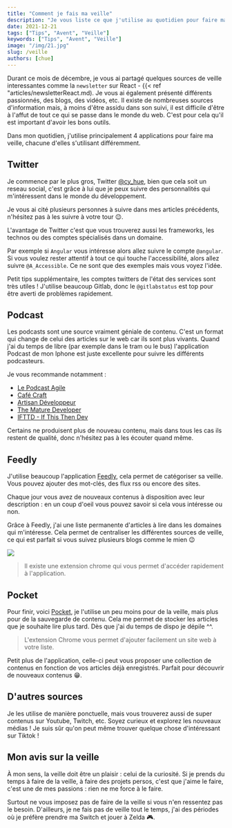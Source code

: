 ```yaml
---
title: "Comment je fais ma veille"
description: "Je vous liste ce que j'utilise au quotidien pour faire ma veille technologique"
date: 2021-12-21
tags: ["Tips", "Avent", "Veille"]
keywords: ["Tips", "Avent", "Veille"]
image: "/img/21.jpg"
slug: /veille
authors: [chue]
---
```


Durant ce mois de décembre, je vous ai partagé quelques sources de veille interessantes comme la `newsletter` sur React - {{< ref "articles/newsletterReact.md).
Je vous ai également présenté différents passionnés, des blogs, des vidéos, etc.
Il existe de nombreuses sources d'information mais, à moins d'être assidu dans son suivi, il est difficile d'être à l'affut de tout ce qui se passe dans le monde du web. C'est pour cela qu'il est important d'avoir les bons outils.

Dans mon quotidien, j'utilise principalement 4 applications pour faire ma veille, chacune d'elles s'utilisant différemment.

<!--truncate-->

## Twitter

Je commence par le plus gros, Twitter [@cy_hue](https://twitter.com/cy_hue), bien que cela soit un reseau social, c'est grâce à lui que je peux suivre des personnalités qui m'intéressent dans le monde du développement.

Je vous ai cité plusieurs personnes à suivre dans mes articles précédents, n'hésitez pas à les suivre à votre tour 😉.

L'avantage de Twitter c'est que vous trouverez aussi les frameworks, les technos ou des comptes spécialisés dans un domaine.

Par exemple si `Angular` vous intéresse alors allez suivre le compte `@angular`. Si vous voulez rester attentif à tout ce qui touche l'accessibilité, alors allez suivre `@A_Accessible`. Ce ne sont que des exemples mais vous voyez l'idée.

Petit tips supplémentaire, les comptes twitters de l'état des services sont très utiles ! J'utilise beaucoup Gitlab, donc le `@gitlabstatus` est top pour être averti de problèmes rapidement.

## Podcast

Les podcasts sont une source vraiment géniale de contenu. C'est un format qui change de celui des articles sur le web car ils sont plus vivants.
Quand j'ai du temps de libre (par exemple dans le tram ou le bus) l'application Podcast de mon Iphone est juste excellente pour suivre les différents podcasteurs.

Je vous recommande notamment :

- [Le Podcast Agile](https://www.leodavesne.net)
- [Café Craft](https://www.cafe-craft.fr)
- [Artisan Développeur](https://artisandeveloppeur.fr)
- [The Mature Developer](https://www.themature.dev)
- [IFTTD - If This Then Dev](https://ifttd.io)

Certains ne produisent plus de nouveau contenu, mais dans tous les cas ils restent de qualité, donc n'hésitez pas à les écouter quand même.

## Feedly

J'utilise beaucoup l'application [Feedly](https://feedly.com/), cela permet de catégoriser sa veille. Vous pouvez ajouter des mot-clés, des flux rss ou encore des sites.

Chaque jour vous avez de nouveaux contenus à disposition avec leur description : en un coup d'oeil vous pouvez savoir si cela vous intéresse ou non.

Grâce à Feedly, j'ai une liste permanente d'articles à lire dans les domaines qui m'intéresse. Cela permet de centraliser les différentes sources de veille, ce qui est parfait si vous suivez plusieurs blogs comme le mien 😉

![](/img/horsty-on-feedly.png)

> Il existe une extension chrome qui vous permet d'accéder rapidement à l'application.

## Pocket

Pour finir, voici [Pocket](https://getpocket.com/fr/), je l'utilise un peu moins pour de la veille, mais plus pour de la sauvegarde de contenu.
Cela me permet de stocker les articles que je souhaite lire plus tard. Dès que j'ai du temps de dispo je dépile ^^.

> L'extension Chrome vous permet d'ajouter facilement un site web à votre liste.

Petit plus de l'application, celle-ci peut vous proposer une collection de contenus en fonction de vos articles déjà enregistrés. Parfait pour découvrir de nouveaux contenus 😁.

## D'autres sources

Je les utilise de manière ponctuelle, mais vous trouverez aussi de super contenus sur Youtube, Twitch, etc.
Soyez curieux et explorez les nouveaux médias ! Je suis sûr qu'on peut même trouver quelque chose d'intéressant sur Tiktok !

## Mon avis sur la veille

À mon sens, la veille doit être un plaisir : celui de la curiosité.
Si je prends du temps à faire de la veille, à faire des projets persos, c'est que j'aime le faire, c'est une de mes passions : rien ne me force à le faire.

Surtout ne vous imposez pas de faire de la veille si vous n'en ressentez pas le besoin. D'ailleurs, je ne fais pas de veille tout le temps, j'ai des périodes où je préfère prendre ma Switch et jouer à Zelda 🎮.
